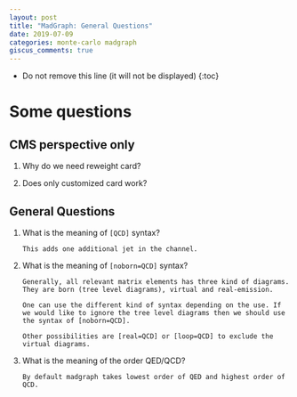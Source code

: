 ```yaml
---
layout: post
title: "MadGraph: General Questions"
date: 2019-07-09
categories: monte-carlo madgraph
giscus_comments: true
---
```


- Do not remove this line (it will not be displayed)
  {:toc}

# Some questions

## CMS perspective only

1. Why do we need reweight card?

2. Does only customized card work?

## General Questions

1. What is the meaning of `[QCD]` syntax?

   ```
   This adds one additional jet in the channel.
   ```

1. What is the meaning of `[noborn=QCD]` syntax?

   ```
   Generally, all relevant matrix elements has three kind of diagrams. They are born (tree level diagrams), virtual and real-emission.

   One can use the different kind of syntax depending on the use. If we would like to ignore the tree level diagrams then we should use the syntax of [noborn=QCD].

   Other possibilities are [real=QCD] or [loop=QCD] to exclude the virtual diagrams.
   ```

1. What is the meaning of the order QED/QCD?

   ```
   By default madgraph takes lowest order of QED and highest order of QCD.
   ```
